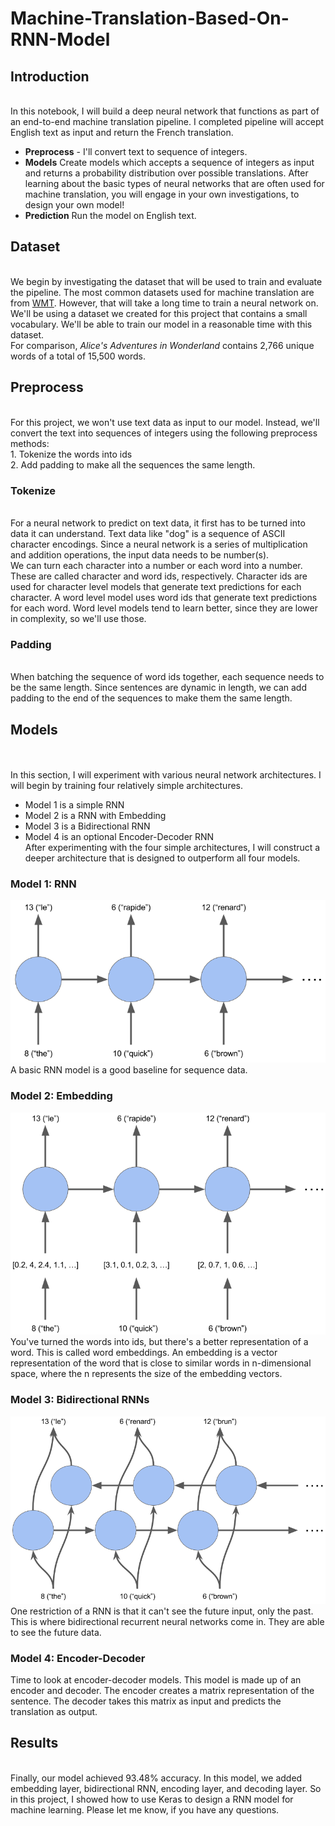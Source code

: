 # Machine-Translation-Based-On-RNN-Model
## Introduction
<br/>In this notebook, I will build a deep neural network that functions as part of an end-to-end machine translation pipeline. I completed pipeline will accept English text as input and return the French translation.
- **Preprocess** - I'll convert text to sequence of integers.
- **Models** Create models which accepts a sequence of integers as input and returns a probability distribution over possible translations. After learning about the basic types of neural networks that are often used for machine translation, you will engage in your own investigations, to design your own model!
- **Prediction** Run the model on English text.

## Dataset
<br/>We begin by investigating the dataset that will be used to train and evaluate the pipeline.  The most common datasets used for machine translation are from [WMT](http://www.statmt.org/).  However, that will take a long time to train a neural network on.  We'll be using a dataset we created for this project that contains a small vocabulary.  We'll be able to train our model in a reasonable time with this dataset.
<br/>For comparison, _Alice's Adventures in Wonderland_ contains 2,766 unique words of a total of 15,500 words.

## Preprocess
<br/>For this project, we won't use text data as input to our model. Instead, we'll convert the text into sequences of integers using the following preprocess methods:
<br/>1. Tokenize the words into ids
<br/>2. Add padding to make all the sequences the same length.

### Tokenize
<br/>For a neural network to predict on text data, it first has to be turned into data it can understand. Text data like "dog" is a sequence of ASCII character encodings.  Since a neural network is a series of multiplication and addition operations, the input data needs to be number(s).
<br/>We can turn each character into a number or each word into a number.  These are called character and word ids, respectively.  Character ids are used for character level models that generate text predictions for each character.  A word level model uses word ids that generate text predictions for each word.  Word level models tend to learn better, since they are lower in complexity, so we'll use those.

### Padding
<br/>When batching the sequence of word ids together, each sequence needs to be the same length.  Since sentences are dynamic in length, we can add padding to the end of the sequences to make them the same length.

## Models
<br/><br/>In this section, I will experiment with various neural network architectures.
I will begin by training four relatively simple architectures.
- Model 1 is a simple RNN
- Model 2 is a RNN with Embedding
- Model 3 is a Bidirectional RNN
- Model 4 is an optional Encoder-Decoder RNN
<br/>After experimenting with the four simple architectures, I will construct a deeper architecture that is designed to outperform all four models.

### Model 1: RNN
![RNN](images/rnn.png)
<br/>A basic RNN model is a good baseline for sequence data.

### Model 2: Embedding
![RNN](images/embedding.png)
<br/>You've turned the words into ids, but there's a better representation of a word.  This is called word embeddings.  An embedding is a vector representation of the word that is close to similar words in n-dimensional space, where the n represents the size of the embedding vectors.

### Model 3: Bidirectional RNNs
![RNN](images/bidirectional.png)
<br/>One restriction of a RNN is that it can't see the future input, only the past.  This is where bidirectional recurrent neural networks come in.  They are able to see the future data.

### Model 4: Encoder-Decoder
Time to look at encoder-decoder models.  This model is made up of an encoder and decoder. The encoder creates a matrix representation of the sentence.  The decoder takes this matrix as input and predicts the translation as output.

## Results
<br/>Finally, our model achieved 93.48% accuracy. In this model, we added embedding layer, bidirectional RNN, encoding layer, and decoding layer. So in this project, I showed how to use Keras to design a RNN model for machine learning. Please let me know, if you have any questions.
